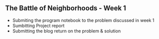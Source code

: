 

## The Battle of Neighborhoods - Week 1

- Submiting the program notebook to the problem discussed in week 1
- Sumbitting Project report
- Submitting the blog return on the problem & solution
